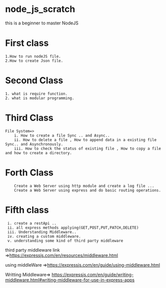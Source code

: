 # node_js_scratch
this is a beginner to master NodeJS

# First class
```
1.How to run nodeJS file.
2.How to create Json file.
```
# Second Class

```
1. what is require function.
2. what is modular programming.
```
# Third Class
```
File System=>
    i. How to create a file Sync .. and Async.. 
    ii. How to delete a file , How to append data in a existing file Sync.. and Asynchronously.
    iii. How to check the status of existing file , How to copy a file and how to create a directory.
```


# Forth Class
```
    Create a Web Server using http module and create a log file ...
    Create a Web Server using express and do basic routing operations.
```
# Fifth class
```
 i. create a restApi ..
 ii. all express methods applying(GET,POST,PUT,PATCH,DELETE)
 iii. Understanding Middleware..
 iv. creating a custom middleware.
 v. understanding some kind of third party middleware
 ```
 third party middleware link =>https://expressjs.com/en/resources/middleware.html

using middleWare =>https://expressjs.com/en/guide/using-middleware.html

Writting Middleware=> https://expressjs.com/en/guide/writing-middleware.html#writing-middleware-for-use-in-express-apps